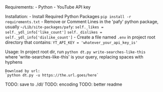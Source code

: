 Requirements:
    - Python
    - YouTube API key

Installation:
    - Install Required Python Packages
        ```pip install -r requirements.txt```
    - Remove or Comment Lines in the 'pafy' python package, usually `~/Lib/site-packages/pafy`:
            `self._likes = self._ydl_info['like_count']`
            `self._dislikes = self._ydl_info['dislike_count']`
    - Create a file named `.env` in project root directory that contains:
            `YT_API_KEY = 'whatever_your_api_key_is'`

Usage:
    In project root dir, run
    `python dt.py write-searches-like-this`
    where 'write-searches-like-this' is your query, replacing spaces with hyphens

    Download by url:
    `python dt.py -u https://the.url.goes/here`

TODO: save to ./dl/
TODO: encoding
TODO: better readme